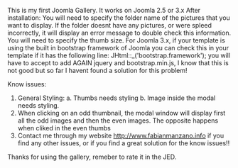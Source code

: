 This is my first Joomla Gallery.
It works on Joomla 2.5 or 3.x
After installation:
You will need to specify the folder name of the pictures that you want to display. If the folder doesnt have any pictures, or were spleed incorrectly, it will display an error message to double check this information.
You will need to specify the thumb size.
For Joomla 3.x, if your template is using the built in bootstrap framework of Joomla you can check this in your template if it has the following line:
JHtml::_('bootstrap.framework');
you will have to accept to add AGAIN jquery and bootstrap.min.js, I know that this is not good but so far I havent found a solution for this problem!

Know issues:
1. General Styling:
	a. Thumbs needs styling
	b. Image inside the modal needs styling.
2. When clicking on an odd thumbnail, the modal window will display first all the odd images and then the even images. The opposite happens when cliked in the even thumbs
3. Contact me through my website http://www.fabianmanzano.info if you find any other issues, or if you find a great solution for the know issues!!

Thanks for using the gallery, remeber to rate it in the JED.